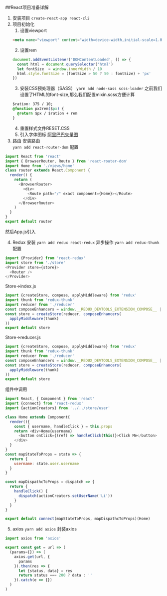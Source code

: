 ##React项目准备详解
1. 安装项目
  `create-react-app react-cli`
2. 项目初始化
   1. 设置viewport
    ```html
    <meta name="viewport" content="width=device-width,initial-scale=1.0,maximum-scale=1.0,minimum-scale=1.0,user-scalable=no" />
    ```
   2. 设置rem
    ```js
    document.addEventListener('DOMContentLoaded', () => {
      const html = document.querySelector('html')
      let fontSize  = window.innerWidth / 10
      html.style.fontSize = (fontSize > 50 ? 50 : fontSize) + 'px'
    })
    ```
   3. 安装CSS预处理器（SASS）
    `yarn add node-sass scss-loader`
    之前我们设置了HTML的font-size,那么我们配置mixin.scss方便计算
    ```css
    $ration: 375 / 10;
    @function px2rem($px) {
      @return $px / $ration + rem
    }
    ```
   4. 重置样式文件RESET.CSS
   5. 引入字体图标
    [阿里巴巴矢量图](https://www.iconfont.cn/)
3. 路由
  安装路由  
  `yarn add react-router-dom`
  配置
  ```js  
  import React from 'react'
  import { BrowserRouter, Route } from 'react-router-dom'
  import Home from './views/home'
  class router extends React.Component {
    render() {
      return (
        <BrowserRouter>
          <div>
            <Route path="/" exact component={Home}></Route>
          </div>
        </BrowserRouter>
      )
    }
  }
  export default router
  ```
然后App.js引入

4. Redux
  安装
  `yarn add redux react-redux`
  异步操作
  `yarn add redux-thunk`
  配置
  ```js
  import {Provider} from 'react-redux'
  import store from './store'
  <Provider store={store}>
    <Router />
  </Provider>
  ```
  Store->index.js
  ```js
  import {createStore, compose, applyMiddleware} from 'redux'
  import thunk from 'redux-thunk'
  import reducer from './reducer'
  const composeEnhancers = window.__REDUX_DEVTOOLS_EXTENSION_COMPOSE__ || compose
  const store = createStore(reducer, composeEnhancers(
    applyMiddleware(thunk)
  ))
  export default store
  ```
  Store->reducer.js
  ```js
  import {createStore, compose, applyMiddleware} from 'redux'
  import thunk from 'redux-thunk'
  import reducer from './reducer'
  const composeEnhancers = window.__REDUX_DEVTOOLS_EXTENSION_COMPOSE__ || compose
  const store = createStore(reducer, composeEnhancers(
    applyMiddleware(thunk)
  ))
  export default store
  ```
  组件中调用
  ```js
  import React, { Component } from 'react'
  import {connect} from 'react-redux'
  import {actionCreators} from '../../store/user'

  class Home extends Component{
    render(){
      const { username, handleClick } = this.props
      return <div>Home{username}
        <button onClick={(ref) => handleClick(this)}>Click Me</button>
      </div>
    }
  }
  const mapStateToProps = state => {
    return {
      username: state.user.username
    }
  }

  const mapDispathcToProps = dispatch => {
    return {
      handleClick() {
        dispatch(actionCreators.setUserName('Li'))
      }
    }
  }

  export default connect(mapStateToProps, mapDispathcToProps)(Home)
  ```
5. axios
  `yarn add axios`
  封装axios
  ```js  
  import axios from 'axios'

  export const get = url => (
    (params={}) => (
      axios.get(url, {
        params
      }).then(res => {
        let {status, data} = res
        return status === 200 ? data : ''
      }).catch(e => {})
    )
  )
  ```
